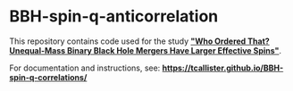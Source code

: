 # BBH-spin-q-anticorrelation

This repository contains code used for the study [**"Who Ordered That? Unequal-Mass Binary Black Hole Mergers Have Larger Effective Spins"**](https://arxiv.org/abs/2106.00521).

For documentation and instructions, see: **https://tcallister.github.io/BBH-spin-q-correlations/**
